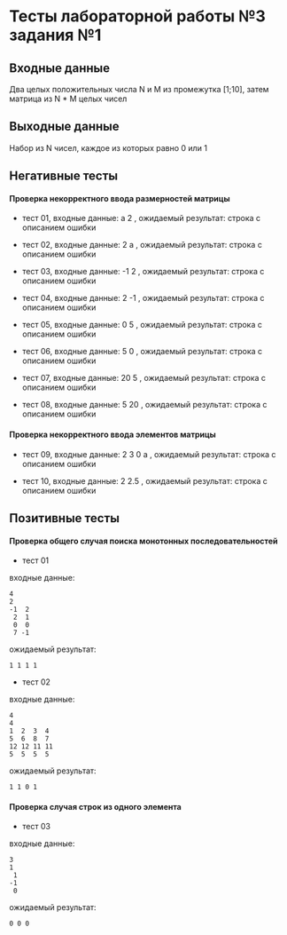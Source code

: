 # Тесты лабораторной работы №3 задания №1

## Входные данные 

Два целых положительных числа N и M из промежутка [1;10], затем матрица из N * M целых чисел

## Выходные данные 

Набор из N чисел, каждое из которых равно 0 или 1 

## Негативные тесты 

#### Проверка некорректного ввода размерностей матрицы

- тест 01, входные данные: a 2 , ожидаемый результат: строка с описанием ошибки

- тест 02, входные данные: 2 a , ожидаемый результат: строка с описанием ошибки

- тест 03, входные данные: -1 2 , ожидаемый результат: строка с описанием ошибки

- тест 04, входные данные: 2 -1 , ожидаемый результат: строка с описанием ошибки

- тест 05, входные данные: 0 5 , ожидаемый результат: строка с описанием ошибки

- тест 06, входные данные: 5 0 , ожидаемый результат: строка с описанием ошибки

- тест 07, входные данные: 20 5 , ожидаемый результат: строка с описанием ошибки

- тест 08, входные данные: 5 20 , ожидаемый результат: строка с описанием ошибки

#### Проверка некорректного ввода элементов матрицы

- тест 09, входные данные: 2 3 0 a , ожидаемый результат: строка с описанием ошибки

- тест 10, входные данные: 2 2.5 , ожидаемый результат: строка с описанием ошибки

## Позитивные тесты 

#### Проверка общего случая поиска монотонных последовательностей 

- тест 01

входные данные: 
```
4
2
-1  2
 2  1
 0  0
 7 -1
```
ожидаемый результат:
```
1 1 1 1
```

- тест 02

входные данные: 
```
4
4
1  2  3  4
5  6  8  7
12 12 11 11
5  5  5  5
```
ожидаемый результат:
```
1 1 0 1
```

#### Проверка случая строк из одного элемента

- тест 03

входные данные: 
```
3
1
 1
-1
 0
```
ожидаемый результат:
```
0 0 0
```

